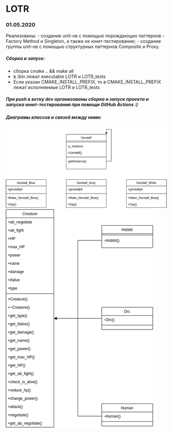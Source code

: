 #  LOTR

### 01.05.2020 

Реализованы: 
    - создание unit-ов с помощью порождающих паттернов - Factory Method и Singleton, а также их юнит-тестирование; 
    - создание группы unit-ов с помощью структурных паттернов Composite и Proxy.

##### Сборка и запуск:
- сборка cmake .. && make all
- в /bin лежат executable LOTR и LOTR_tests
- Если указан CMAKE_INSTALL_PREFIX, то в CMAKE_INSTALL_PREFIX лежат исполняемые LOTR и LOTR_tests

##### При push в ветку dev организованы сборка и запуск проекта и запуска юнит-тестирования при помощи GitHub Actions :)

##### Диаграмы классов и связей между ними:

![](LOTR1.png)
![](LOTR2.png)
